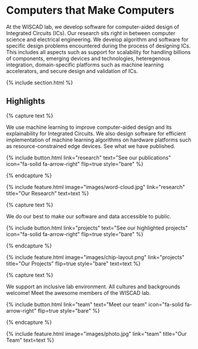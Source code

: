 ---
---

# Computers that Make Computers

At the WISCAD lab, we develop software for computer-aided design of Integrated Circuits (ICs). Our research sits right in between computer science and electrical engineering. We develop algorithm and software for specific design problems encountered during the process of designing ICs.  This includes all aspects such as support for scalability for handling billions of components, emerging devices and technologies, heteregenous integration, domain-specific platforms such as machine learning accelerators, and secure design and validation of ICs.


{% include section.html %}

## Highlights

{% capture text %}

We use machine learning to improve computer-aided design and its explainability for Integrated Circuits. We also design software for efficient implementation of machine learning algorithms on hardware platforms such as resource-constrained edge devices. See what we have published.

{%
  include button.html
  link="research"
  text="See our publications"
  icon="fa-solid fa-arrow-right"
  flip=true
  style="bare"
%}

{% endcapture %}

{%
  include feature.html
  image="images/word-cloud.jpg"
  link="research"
  title="Our Research"
  text=text
%}

{% capture text %}

We do our best to make our software and data accessible to public.

{%
  include button.html
  link="projects"
  text="See our highlighted projects"
  icon="fa-solid fa-arrow-right"
  flip=true
  style="bare"
%}

{% endcapture %}

{%
  include feature.html
  image="images/chip-layout.png"
  link="projects"
  title="Our Projects"
  flip=true
  style="bare"
  text=text
%}

{% capture text %}

We support an inclusive lab environment. All cultures and backgrounds welcome! Meet the awesome members of the WISCAD lab.

{%
  include button.html
  link="team"
  text="Meet our team"
  icon="fa-solid fa-arrow-right"
  flip=true
  style="bare"
%}

{% endcapture %}

{%
  include feature.html
  image="images/photo.jpg"
  link="team"
  title="Our Team"
  text=text
%}
